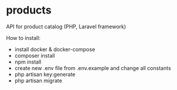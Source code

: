 # products
API for product catalog (PHP, Laravel framework)

How to install:
 - install docker & docker-compose 
 - composer install
 - npm install
 - create new .env file from .env.example and change all constants
 - php artisan key:generate
 - php artisan migrate
 
